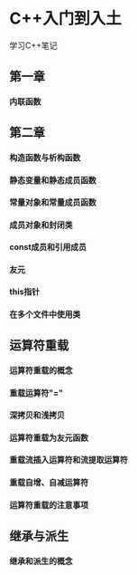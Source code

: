 # C++入门到入土
学习C++笔记
## 第一章
#### 内联函数
## 第二章
#### 构造函数与析构函数
#### 静态变量和静态成员函数
#### 常量对象和常量成员函数
#### 成员对象和封闭类
#### const成员和引用成员
#### 友元
#### this指针
#### 在多个文件中使用类
## 运算符重载
#### 运算符重载的概念
#### 重载运算符"="
#### 深拷贝和浅拷贝
#### 运算符重载为友元函数
#### 重载流插入运算符和流提取运算符
#### 重载自增、自减运算符
#### 运算符重载的注意事项
## 继承与派生
#### 继承和派生的概念
#### 
